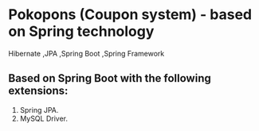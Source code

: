 # Pokopons (Coupon system) - based on Spring technology
Hibernate ,JPA ,Spring Boot ,Spring Framework
## Based on Spring Boot with the following extensions:
1. Spring JPA.
2. MySQL Driver.